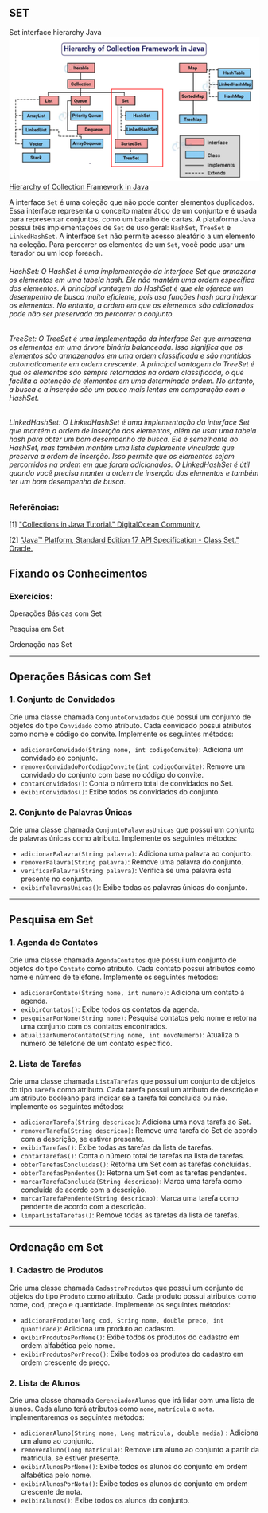 ## SET
Set interface hierarchy Java
![img.png](img.png)
[Hierarchy of Collection Framework in Java](https://data-flair.training/blogs/collection-framework-in-java/)

A interface `Set` é uma coleção que não pode conter elementos duplicados.
Essa interface representa o conceito matemático de um conjunto e é usada para representar conjuntos, como um baralho de cartas.
A plataforma Java possui três implementações de `Set` de uso geral: `HashSet`, `TreeSet` e `LinkedHashSet`.
A interface `Set` não permite acesso aleatório a um elemento na coleção.
Para percorrer os elementos de um `Set`, você pode usar um iterador ou um loop foreach.

###### HashSet: O HashSet é uma implementação da interface Set que armazena os elementos em uma tabela hash. Ele não mantém uma ordem específica dos elementos. A principal vantagem do HashSet é que ele oferece um desempenho de busca muito eficiente, pois usa funções hash para indexar os elementos. No entanto, a ordem em que os elementos são adicionados pode não ser preservada ao percorrer o conjunto.
###### TreeSet: O TreeSet é uma implementação da interface Set que armazena os elementos em uma árvore binária balanceada. Isso significa que os elementos são armazenados em uma ordem classificada e são mantidos automaticamente em ordem crescente. A principal vantagem do TreeSet é que os elementos são sempre retornados na ordem classificada, o que facilita a obtenção de elementos em uma determinada ordem. No entanto, a busca e a inserção são um pouco mais lentas em comparação com o HashSet.
###### LinkedHashSet: O LinkedHashSet é uma implementação da interface Set que mantém a ordem de inserção dos elementos, além de usar uma tabela hash para obter um bom desempenho de busca. Ele é semelhante ao HashSet, mas também mantém uma lista duplamente vinculada que preserva a ordem de inserção. Isso permite que os elementos sejam percorridos na ordem em que foram adicionados. O LinkedHashSet é útil quando você precisa manter a ordem de inserção dos elementos e também ter um bom desempenho de busca.

### Referências:
[1] ["Collections in Java Tutorial." DigitalOcean Community.](https://www.digitalocean.com/community/tutorials/collections-in-java-tutorial)

[2] ["Java™ Platform, Standard Edition 17 API Specification - Class Set." Oracle.](https://docs.oracle.com/en/java/javase/17/docs/api/java.base/java/util/Set.html)

## Fixando os Conhecimentos

### Exercícios:

Operações Básicas com Set

Pesquisa em Set

Ordenação nas Set

---

## Operações Básicas com Set

### 1. Conjunto de Convidados
Crie uma classe chamada `ConjuntoConvidados` que possui um conjunto de objetos do tipo `Convidado` como atributo. Cada convidado possui atributos como nome e código do convite. Implemente os seguintes métodos:

* `adicionarConvidado(String nome, int codigoConvite)`: Adiciona um convidado ao conjunto.
* `removerConvidadoPorCodigoConvite(int codigoConvite)`: Remove um convidado do conjunto com base no código do convite.
* `contarConvidados()`: Conta o número total de convidados no Set.
* `exibirConvidados()`: Exibe todos os convidados do conjunto.


### 2. Conjunto de Palavras Únicas
Crie uma classe chamada `ConjuntoPalavrasUnicas` que possui um conjunto de palavras únicas como atributo. Implemente os seguintes métodos:

* `adicionarPalavra(String palavra)`: Adiciona uma palavra ao conjunto.
* `removerPalavra(String palavra)`: Remove uma palavra do conjunto.
* `verificarPalavra(String palavra)`: Verifica se uma palavra está presente no conjunto.
* `exibirPalavrasUnicas()`: Exibe todas as palavras únicas do conjunto.

---
## Pesquisa em Set

### 1. Agenda de Contatos
Crie uma classe chamada `AgendaContatos` que possui um conjunto de objetos do tipo `Contato` como atributo. Cada contato possui atributos como nome e número de telefone. Implemente os seguintes métodos:

* `adicionarContato(String nome, int numero)`: Adiciona um contato à agenda.
* `exibirContatos()`: Exibe todos os contatos da agenda.
* `pesquisarPorNome(String nome)`: Pesquisa contatos pelo nome e retorna uma conjunto com os contatos encontrados.
* `atualizarNumeroContato(String nome, int novoNumero)`: Atualiza o número de telefone de um contato específico.

### 2. Lista de Tarefas
Crie uma classe chamada `ListaTarefas` que possui um conjunto de objetos do tipo `Tarefa` como atributo. Cada tarefa possui um atributo de descrição e um atributo booleano para indicar se a tarefa foi concluída ou não. Implemente os seguintes métodos:

* `adicionarTarefa(String descricao)`: Adiciona uma nova tarefa ao Set.
* `removerTarefa(String descricao)`: Remove uma tarefa do Set de acordo com a descrição, se estiver presente.
* `exibirTarefas()`: Exibe todas as tarefas da lista de tarefas.
* `contarTarefas()`: Conta o número total de tarefas na lista de tarefas.
* `obterTarefasConcluidas()`: Retorna um Set com as tarefas concluídas.
* `obterTarefasPendentes()`: Retorna um Set com as tarefas pendentes.
* `marcarTarefaConcluida(String descricao)`: Marca uma tarefa como concluída de acordo com a descrição.
* `marcarTarefaPendente(String descricao)`: Marca uma tarefa como pendente de acordo com a descrição.
* `limparListaTarefas()`: Remove todas as tarefas da lista de tarefas.

---
## Ordenação em Set

### 1. Cadastro de Produtos
Crie uma classe chamada `CadastroProdutos` que possui um conjunto de objetos do tipo `Produto` como atributo. Cada produto possui atributos como nome, cod, preço e quantidade. Implemente os seguintes métodos:

* `adicionarProduto(long cod, String nome, double preco, int quantidade)`: Adiciona um produto ao cadastro.
* `exibirProdutosPorNome()`: Exibe todos os produtos do cadastro em ordem alfabética pelo nome. 
* `exibirProdutosPorPreco()`: Exibe todos os produtos do cadastro em ordem crescente de preço.

### 2. Lista de Alunos
Crie uma classe chamada `GerenciadorAlunos` que irá lidar com uma lista de alunos. Cada aluno terá atributos como `nome`, `matrícula` e `nota`. Implementaremos os seguintes métodos:

* `adicionarAluno(String nome, Long matricula, double media)` : Adiciona um aluno ao conjunto.
* `removerAluno(long matricula)`: Remove um aluno ao conjunto a partir da matricula, se estiver presente.
* `exibirAlunosPorNome()`: Exibe todos os alunos do conjunto em ordem alfabética pelo nome.
* `exibirAlunosPorNota()`: Exibe todos os alunos do conjunto em ordem crescente de nota.
* `exibirAlunos()`: Exibe todos os alunos do conjunto.
